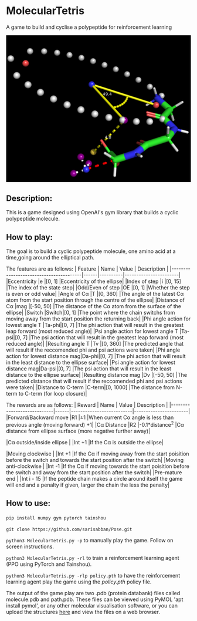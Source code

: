 # MolecularTetris
A game to build and cyclise a polypeptide for reinforcement learning 

![Alt Text](image.png)

## Description:
This is a game designed using OpenAI's gym library that builds a cyclic polypeptide molecule.

## How to play:
The goal is to build a cyclic polypeptide molecule, one amino acid at a time,going around the elliptical path.

The features are as follows:
| Feature                                | Name | Value    | Description           |
|----------------------------------------|------|----------|-----------------------|
|Eccentricity                            |e     |[0, 1]    |Eccentricity of the ellipse|
|Index of step                           |i     |[0, 15]   |The index of the state step|
|Odd/Even of step                        |OE    |[0, 1]    |Whether the step is even or odd value|
|Angle of Cα                             |T     |[0, 360]  |The angle of the latest Cα atom from the start position through the centre of the ellipse|
|Distance of Cα                          |mag   |[-50, 50] |The distance of the Cα atom from the surface of the ellipse|
|Switch                                  |Switch|[0, 1]    |The point where the chain switchs from moving away from the start position the returning back|
|Phi angle action for lowest angle T     |Ta-phi|[0, 7]    |The phi action that will result in the greatest leap forward (most reduced angle)|
|Psi angle action for lowest angle T     |Ta-psi|[0, 7]    |The psi action that will result in the greatest leap forward (most reduced angle)|
|Resulting angle T                       |Tv    |[0, 360]  |The predicted angle that will result if the reccomended phi and psi actions were taken|
|Phi angle action for lowest distance mag|Da-phi|[0, 7]    |The phi action that will result in the least distance to the ellipse surface|
|Psi angle action for lowest distance mag|Da-psi|[0, 7]    |The psi action that will result in the least distance to the ellipse surface|
|Resulting distance mag                  |Dv    |[-50, 50] |The predicted distance that will result if the reccomended phi and psi actions were taken|
|Distance to C-term                      |C-term|[0, 1000] |The distance from N-term to C-term (for loop closure)|

The rewards are as follows:
| Reward                     | Name | Value                    | Description           |
|----------------------------|------|--------------------------|-----------------------|
|Forward/Backward move       |R1    |±1                        |When current Cα angle is less than previous angle (moving forward) +1|
|Cα Distance                 |R2    |-0.1*distance<sup>2</sup> |Cα distance from ellipse surface (more negative further away)|



|Cα outside/inside ellipse   | |Int +1         |If the Cα is outside the ellipse|

|Moving clockwise            | |Int +1         |If the Cα if moving away from the start poisition before the switch and towards the start position after the switch|
|Moving anti-clockwise       | |Int -1         |If the Cα if moving towards the start poisition before the switch and away from the start position after the switch|
|Pre-mature end              | |Int i - 15     |If the peptide chain makes a circle around itself the game will end and a penalty if given, larger the chain the less the penalty|

## How to use:
`pip install numpy gym pytorch tainshou`

`git clone https://github.com/sarisabban/Pose.git`

`python3 MolecularTetris.py -p` to manually play the game. Follow on screen instructions. 

`python3 MolecularTetris.py -rl` to train a reinforcement learning agent (PPO using PyTorch and Tainshou).

`python3 MolecularTetris.py -rlp policy.pth` to have the reinforcement learning agent play the game using the *policy.pth* policy file.

The output of the game play are two .pdb (protein databank) files called molecule.pdb and path.pdb. These files can be viewed using PyMOL 'apt install pymol', or any other molecular visualisation software, or you can upload the structures [here](https://www.rcsb.org/3d-view) and view the files on a web browser.
